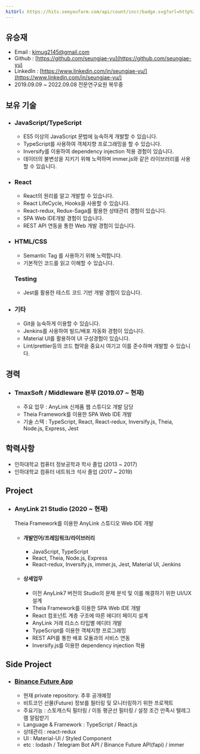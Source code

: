 ```yaml
---
hitUrl: https://hits.seeyoufarm.com/api/count/incr/badge.svg?url=http%3A%2F%2Flocalhost%3A8080%2FTIL%2F&count_bg=%2379C83D&title_bg=%23555555&icon=&icon_color=%23E7E7E7&title=hits&edge_flat=false
---
```


## 유승재

-   Email : kimug2145@gmail.com
-   Github : [https://github.com/seungjae-yu](https://github.com/seungjae-yu)
-   LinkedIn : [https://www.linkedin.com/in/seungjae-yu/](https://www.linkedin.com/in/seungjae-yu/)
-   2019.09.09 ~ 2022.09.08 전문연구요원 복무중

## 보유 기술

-   ### JavaScript/TypeScript

    -   ES5 이상의 JavaScript 문법에 능숙하게 개발할 수 있습니다.
    -   TypeScript를 사용하여 객체지향 프로그래밍을 할 수 있습니다.
    -   Inversify를 이용하여 dependency injection 적용 경험이 있습니다.
    -   데이터의 불변성을 지키기 위해 노력하며 immer.js와 같은 라이브러리를 사용할 수 있습니다.

-   ### React

    -   React의 원리를 알고 개발할 수 있습니다.
    -   React LifeCycle, Hooks을 사용할 수 있습니다.
    -   React-redux, Redux-Saga를 활용한 상태관리 경험이 있습니다.
    -   SPA Web IDE개발 경험이 있습니다.
    -   REST API 연동을 통한 Web 개발 경험이 있습니다.

-   ### HTML/CSS

    -   Semantic Tag 를 사용하기 위해 노력합니다.
    -   기본적인 코드를 읽고 이해할 수 있습니다.

    ### Testing

    -   Jest를 활용한 테스트 코드 기반 개발 경험이 있습니다.

-   ### 기타

    -   Git을 능숙하게 이용할 수 있습니다.
    -   Jenkins를 사용하여 빌드/배포 자동화 경험이 있습니다.
    -   Material UI를 활용하여 UI 구성경험이 있습니다.
    -   Lint/prettier등의 코드 협약을 중요시 여기고 이를 준수하며 개발할 수 있습니다.

## 경력

-   ### TmaxSoft / Middleware 본부 (2019.07 ~ 현재)
    -   주요 업무 : AnyLink 신제품 웹 스튜디오 개발 담당
    -   Theia Framework를 이용한 SPA Web IDE 개발
    -   기술 스택 : TypeScript, React, React-redux, Inversify.js, Theia, Node.js, Express, Jest

## 학력사항

-   인하대학교 컴퓨터 정보공학과 학사 졸업 (2013 ~ 2017)
-   인하대학교 컴퓨터 네트워크 석사 졸업 (2017 ~ 2019)

## Project

-   ### AnyLink 21 Studio (2020 ~ 현재)
    Theia Framework를 이용한 AnyLink 스튜디오 Web IDE 개발
    -   #### 개발언어/프레임워크/라이브러리
        -   JavaScript, TypeScript
        -   React, Theia, Node.js, Express
        -   React-redux, Inversify.js, immer.js, Jest, Material UI, Jenkins
    -   #### 상세업무
        -   이전 AnyLink7 버전의 Studio의 문제 분석 및 이를 해결하기 위한 UI/UX 설계
        -   Theia Framework를 이용한 SPA Web IDE 개발
        -   React 컴포넌트 계층 구조에 따른 에디터 페이지 설계
        -   AnyLink 거래 리소스 타입별 에디터 개발
        -   TypeScript를 이용한 객체지향 프로그래밍
        -   REST API를 통한 배포 모듈과의 서비스 연동
        -   Inversify.js를 이용한 dependency injection 적용

## Side Project

-   ### [Binance Future App](https://github.com/seungjae-yu/Binance-Future-App)
    -   현재 private repository. 추후 공개예정
    -   비트코인 선물(Future) 정보를 필터링 및 모니터링하기 위한 프로젝트
    -   주요기능 : 스토캐스틱 필터링 / 이동 평균선 필터링 / 설정 조건 만족시 텔레그램 알림받기
    -   Language & Framework : TypeScript / React.js
    -   상태관리 : react-redux
    -   UI : Material-UI / Styled Component
    -   etc : lodash / Telegram Bot API / Binance Future API(fapi) / immer
